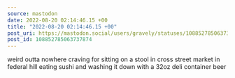 ```yaml
---
source: mastodon
date: 2022-08-20 02:14:46.15 +00
title: "2022-08-20 02:14:46.15 +00"
post_uri: https://mastodon.social/users/gravely/statuses/108852785063737874
post_id: 108852785063737874
---
```

weird outta nowhere craving for sitting on a stool in cross street market in federal hill eating sushi and washing it down with a 32oz deli container beer


